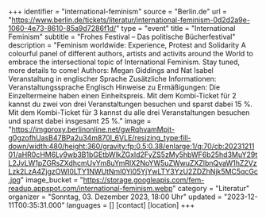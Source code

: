+++
identifier = "international-feminism"
source = "Berlin.de"
url = "https://www.berlin.de/tickets/literatur/international-feminism-0d2d2a9e-1060-4e73-8610-85a9d7286f1d/"
type = "event"
title = "International Feminism"
subtitle = "Frohes Festival – Das politische Bücherfestival"
description = "Feminism worldwide: Experience, Protest and Solidarity
A colourful panel of different authors, artists and activits around the World to embrace the intersectional topic of International Feminism. Stay tuned, more details to come!
Authors: Megan Giddings and Nat Isabel
Veranstaltung in englischer Sprache
Zusätzliche Informationen: Veranstaltungssprache Englisch
Hinweise zu Ermäßigungen: Die Einzeltermeine haben einen Einheitspreis. Mit dem Kombi-Ticket für 2 kannst du zwei von drei Veranstaltungen besuchen und sparst dabei 15 %. Mit dem Kombi-Ticket für 3 kannst du alle drei Veranstaltungen besuchen und sparst dabei insgesamt 25 %."
image = "https://imgproxy.berlinonline.net/gwRqhvamMpjt-g0gzofhUasB47BPa2u34m870I_6VLE/resizing_type:fill-down/width:480/height:360/gravity:fp:0.5:0.38/enlarge:1/q:70/cb:2023121101/aHR0cHM6Ly9wb3B1bGEtbWlkZGxld2FyZS5zMy5hbWF6b25hd3MuY29tL2JvLW1pZGRsZXdhcmUvYm8uYmRlX2NoYW5uZWwuZXZlbnQvaW1hZ2VzLzk2LzA4ZjgzOWI0LTY1NWUtNmI0Yi05YjYwLTY3YzU2ZDZhNjk5MC5qcGc.jpg"
image_bucket = "https://storage.googleapis.com/fem-readup.appspot.com/international-feminism.webp"
category = "Literatur"
organizer = "Sonntag, 03. Dezember 2023, 18:00 Uhr"
updated = "2023-12-11T00:35:31.000"
languages = []
[contact]
[location]
+++